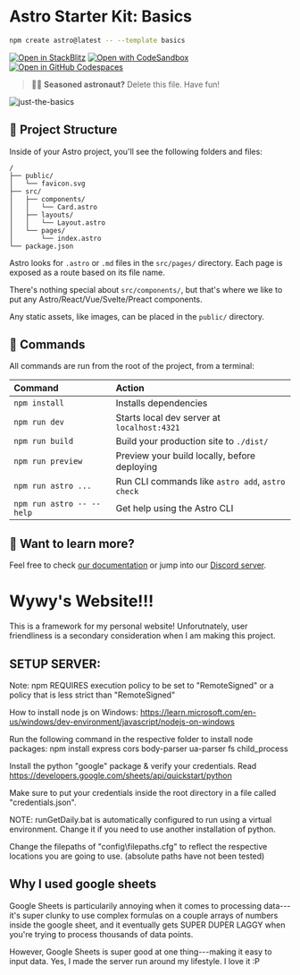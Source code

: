 # Astro Starter Kit: Basics

```sh
npm create astro@latest -- --template basics
```

[![Open in StackBlitz](https://developer.stackblitz.com/img/open_in_stackblitz.svg)](https://stackblitz.com/github/withastro/astro/tree/latest/examples/basics)
[![Open with CodeSandbox](https://assets.codesandbox.io/github/button-edit-lime.svg)](https://codesandbox.io/p/sandbox/github/withastro/astro/tree/latest/examples/basics)
[![Open in GitHub Codespaces](https://github.com/codespaces/badge.svg)](https://codespaces.new/withastro/astro?devcontainer_path=.devcontainer/basics/devcontainer.json)

> 🧑‍🚀 **Seasoned astronaut?** Delete this file. Have fun!

![just-the-basics](https://github.com/withastro/astro/assets/2244813/a0a5533c-a856-4198-8470-2d67b1d7c554)

## 🚀 Project Structure

Inside of your Astro project, you'll see the following folders and files:

```text
/
├── public/
│   └── favicon.svg
├── src/
│   ├── components/
│   │   └── Card.astro
│   ├── layouts/
│   │   └── Layout.astro
│   └── pages/
│       └── index.astro
└── package.json
```

Astro looks for `.astro` or `.md` files in the `src/pages/` directory. Each page is exposed as a route based on its file name.

There's nothing special about `src/components/`, but that's where we like to put any Astro/React/Vue/Svelte/Preact components.

Any static assets, like images, can be placed in the `public/` directory.

## 🧞 Commands

All commands are run from the root of the project, from a terminal:

| Command                   | Action                                           |
| :------------------------ | :----------------------------------------------- |
| `npm install`             | Installs dependencies                            |
| `npm run dev`             | Starts local dev server at `localhost:4321`      |
| `npm run build`           | Build your production site to `./dist/`          |
| `npm run preview`         | Preview your build locally, before deploying     |
| `npm run astro ...`       | Run CLI commands like `astro add`, `astro check` |
| `npm run astro -- --help` | Get help using the Astro CLI                     |

## 👀 Want to learn more?

Feel free to check [our documentation](https://docs.astro.build) or jump into our [Discord server](https://astro.build/chat).


# Wywy's Website!!!

This is a framework for my personal website! Unforutnately, user friendliness is a secondary consideration when I am making this project.

## SETUP SERVER:
Note: npm REQUIRES execution policy to be set to "RemoteSigned" or a policy that is less strict than "RemoteSigned"

How to install node js on Windows: https://learn.microsoft.com/en-us/windows/dev-environment/javascript/nodejs-on-windows

Run the following command in the respective folder to install node packages:
npm install express cors body-parser ua-parser fs child_process

Install the python "google" package & verify your credentials. Read https://developers.google.com/sheets/api/quickstart/python

Make sure to put your credentials inside the root directory in a file called "credentials.json".

NOTE: runGetDaily.bat is automatically configured to run using a virtual environment. Change it if you need to use another installation of python.

Change the filepaths of "config\filepaths.cfg" to reflect the respective locations you are going to use. (absolute paths have not been tested)

## Why I used google sheets
Google Sheets is particularily annoying when it comes to processing data---it's super clunky to use complex formulas on a couple arrays of numbers inside the google sheet, and it eventually gets SUPER DUPER LAGGY when you're trying to process thousands of data points.

However, Google Sheets is super good at one thing---making it easy to input data. Yes, I made the server run around my lifestyle. I love it :P